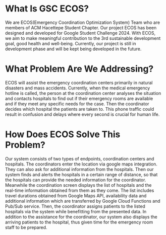 # What Is GSC ECOS?

We are ECOS(Emergency Coordination Optimization System) Team who are members of ACM Hacettepe Student Chapter. Our project ECOS has been designed and developed for Google Student Challenge 2024. With ECOS, we aim to make meaningful contribution to the 3rd sustainable development goal, good health and well-being. Currently, our project is still in development phase and will be kept being developed in the future.

# What Problem Are We Addressing?

ECOS will assist the emergency coordination centers primarily in natural disasters and mass accidents. Currently, when the medical emergency hotline is called, the person at the coordination center analyses the situation and contacts hospitals to find out if their emergency rooms are available and if they meet any specific needs for the case. Then the coordinator decides which hospital the patients are taken to. This phone traffic could result in confusion and delays where every second is crucial for human life.

# How Does ECOS Solve This Problem?

Our system consists of two types of endpoints, coordination centers and hospitals. The coordinators enter the location via google maps integration. They can also ask for additional information from the hospitals. Then our system finds and alerts the hospitals in a certain range of distance, so that the hospitals can provide the needed information for the coordinator. Meanwhile the coordination screen displays the list of hospitals and the real-time information obtained from them as they come. The list includes travel durations obtained from Google Maps API, availability data and additional information which are transferred by Google Cloud Functions and Pub/Sub service. Then, the coordinator assigns patients to the listed hospitals via the system while benefitting from the presented data. In addition to the assistance for the coordinator, our system also displays the arriving patients to the hospital, thus given time for the emergency room staff to be prepared.


